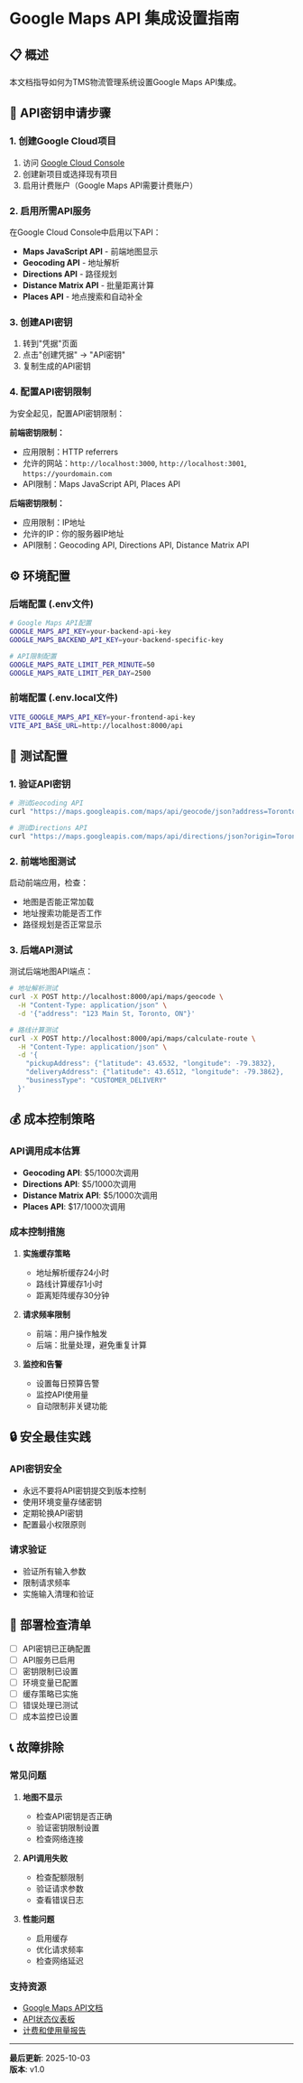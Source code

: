 # Google Maps API 集成设置指南

## 📋 概述
本文档指导如何为TMS物流管理系统设置Google Maps API集成。

## 🔑 API密钥申请步骤

### 1. 创建Google Cloud项目
1. 访问 [Google Cloud Console](https://console.cloud.google.com/)
2. 创建新项目或选择现有项目
3. 启用计费账户（Google Maps API需要计费账户）

### 2. 启用所需API服务
在Google Cloud Console中启用以下API：
- **Maps JavaScript API** - 前端地图显示
- **Geocoding API** - 地址解析
- **Directions API** - 路径规划
- **Distance Matrix API** - 批量距离计算
- **Places API** - 地点搜索和自动补全

### 3. 创建API密钥
1. 转到"凭据"页面
2. 点击"创建凭据" → "API密钥"
3. 复制生成的API密钥

### 4. 配置API密钥限制
为安全起见，配置API密钥限制：

**前端密钥限制：**
- 应用限制：HTTP referrers
- 允许的网站：`http://localhost:3000`, `http://localhost:3001`, `https://yourdomain.com`
- API限制：Maps JavaScript API, Places API

**后端密钥限制：**
- 应用限制：IP地址
- 允许的IP：你的服务器IP地址
- API限制：Geocoding API, Directions API, Distance Matrix API

## ⚙️ 环境配置

### 后端配置 (.env文件)
```bash
# Google Maps API配置
GOOGLE_MAPS_API_KEY=your-backend-api-key
GOOGLE_MAPS_BACKEND_API_KEY=your-backend-specific-key

# API限制配置
GOOGLE_MAPS_RATE_LIMIT_PER_MINUTE=50
GOOGLE_MAPS_RATE_LIMIT_PER_DAY=2500
```

### 前端配置 (.env.local文件)
```bash
VITE_GOOGLE_MAPS_API_KEY=your-frontend-api-key
VITE_API_BASE_URL=http://localhost:8000/api
```

## 🧪 测试配置

### 1. 验证API密钥
```bash
# 测试Geocoding API
curl "https://maps.googleapis.com/maps/api/geocode/json?address=Toronto&key=YOUR_API_KEY"

# 测试Directions API  
curl "https://maps.googleapis.com/maps/api/directions/json?origin=Toronto&destination=Montreal&key=YOUR_API_KEY"
```

### 2. 前端地图测试
启动前端应用，检查：
- 地图是否能正常加载
- 地址搜索功能是否工作
- 路径规划是否正常显示

### 3. 后端API测试
测试后端地图API端点：
```bash
# 地址解析测试
curl -X POST http://localhost:8000/api/maps/geocode \
  -H "Content-Type: application/json" \
  -d '{"address": "123 Main St, Toronto, ON"}'

# 路线计算测试
curl -X POST http://localhost:8000/api/maps/calculate-route \
  -H "Content-Type: application/json" \
  -d '{
    "pickupAddress": {"latitude": 43.6532, "longitude": -79.3832},
    "deliveryAddress": {"latitude": 43.6512, "longitude": -79.3862},
    "businessType": "CUSTOMER_DELIVERY"
  }'
```

## 💰 成本控制策略

### API调用成本估算
- **Geocoding API**: $5/1000次调用
- **Directions API**: $5/1000次调用  
- **Distance Matrix API**: $5/1000次调用
- **Places API**: $17/1000次调用

### 成本控制措施
1. **实施缓存策略**
   - 地址解析缓存24小时
   - 路线计算缓存1小时
   - 距离矩阵缓存30分钟

2. **请求频率限制**
   - 前端：用户操作触发
   - 后端：批量处理，避免重复计算

3. **监控和告警**
   - 设置每日预算告警
   - 监控API使用量
   - 自动限制非关键功能

## 🔒 安全最佳实践

### API密钥安全
- 永远不要将API密钥提交到版本控制
- 使用环境变量存储密钥
- 定期轮换API密钥
- 配置最小权限原则

### 请求验证
- 验证所有输入参数
- 限制请求频率
- 实施输入清理和验证

## 🚀 部署检查清单

- [ ] API密钥已正确配置
- [ ] API服务已启用
- [ ] 密钥限制已设置
- [ ] 环境变量已配置
- [ ] 缓存策略已实施
- [ ] 错误处理已测试
- [ ] 成本监控已设置

## 📞 故障排除

### 常见问题
1. **地图不显示**
   - 检查API密钥是否正确
   - 验证密钥限制设置
   - 检查网络连接

2. **API调用失败**
   - 检查配额限制
   - 验证请求参数
   - 查看错误日志

3. **性能问题**
   - 启用缓存
   - 优化请求频率
   - 检查网络延迟

### 支持资源
- [Google Maps API文档](https://developers.google.com/maps/documentation)
- [API状态仪表板](https://status.cloud.google.com/)
- [计费和使用量报告](https://console.cloud.google.com/billing)

---
**最后更新**: 2025-10-03  
**版本**: v1.0
